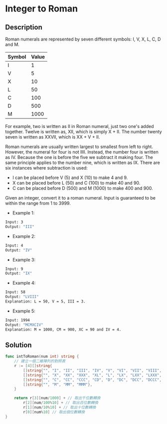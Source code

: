 # Integer to Roman

## Description

Roman numerals are represented by seven different symbols: I, V, X, L, C, D and M.

Symbol | Value
--- | ---
I | 1
V | 5
X | 10
L | 50
C | 100
D | 500
M | 1000

For example, two is written as II in Roman numeral, just two one's added together. Twelve is written as, XII, which is simply X + II. The number twenty seven is written as XXVII, which is XX + V + II.

Roman numerals are usually written largest to smallest from left to right. However, the numeral for four is not IIII. Instead, the number four is written as IV. Because the one is before the five we subtract it making four. The same principle applies to the number nine, which is written as IX. There are six instances where subtraction is used:

- I can be placed before V (5) and X (10) to make 4 and 9.
- X can be placed before L (50) and C (100) to make 40 and 90.
- C can be placed before D (500) and M (1000) to make 400 and 900.

Given an integer, convert it to a roman numeral. Input is guaranteed to be within the range from 1 to 3999.

- Example 1:

```BASH
Input: 3
Output: "III"
```

- Example 2:

```BASH
Input: 4
Output: "IV"
```

- Example 3:

```BASH
Input: 9
Output: "IX"
```

- Example 4:

```BASH
Input: 58
Output: "LVIII"
Explanation: L = 50, V = 5, III = 3.
```

- Example 5:

```BASH
Input: 1994
Output: "MCMXCIV"
Explanation: M = 1000, CM = 900, XC = 90 and IV = 4.
```

## Solution

```GO
func intToRoman(num int) string {
	// 建立一個二維陣列的對照表
	r := [4][]string{
		[]string{"", "I", "II", "III", "IV", "V", "VI", "VII", "VIII", "IX"},
		[]string{"", "X", "XX", "XXX", "XL", "L", "LX", "LXX", "LXXX", "XC"},
		[]string{"", "C", "CC", "CCC", "CD", "D", "DC", "DCC", "DCCC", "CM"},
		[]string{"", "M", "MM", "MMM"},
	}

	return r[3][num/1000] + // 取出千位數轉換
		r[2][num/100%10] + // 取出百位數轉換
		r[1][num/10%10] + // 取出十位數轉換
		r[0][num%10] // 取出個位數轉換
}
```
